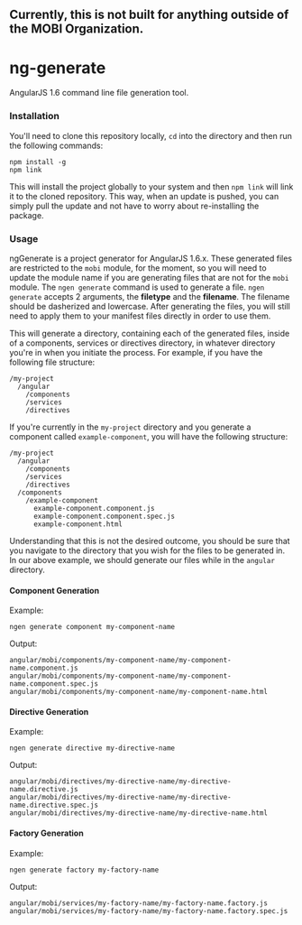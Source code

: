 ## Currently, this is not built for anything outside of the MOBI Organization.



# ng-generate

AngularJS 1.6 command line file generation tool.

### Installation
You'll need to clone this repository locally, `cd` into the directory and then run the following commands:
```shell
npm install -g
npm link
```

This will install the project globally to your system and then `npm link` will link it to the cloned repository. This way, when an update is pushed, you can simply pull the update and not have to worry about re-installing the package.

### Usage
ngGenerate is a project generator for AngularJS 1.6.x. These generated files are restricted to the `mobi` module, for the moment, so you will need to update the module name if you are generating files that are not for the `mobi` module. The `ngen generate` command is used to generate a file. `ngen generate` accepts 2 arguments, the **filetype** and the **filename**. The filename should be dasherized and lowercase. After generating the files, you will still need to apply them to your manifest files directly in order to use them.

This will generate a directory, containing each of the generated files, inside of a components, services or directives directory, in whatever directory you're in when you initiate the process. For example, if you have the following file structure:
```
/my-project
  /angular
    /components
    /services
    /directives
```
If you're currently in the `my-project` directory and you generate a component called `example-component`, you will have the following structure:
```
/my-project
  /angular
    /components
    /services
    /directives
  /components
    /example-component
      example-component.component.js
      example-component.component.spec.js
      example-component.html
```
Understanding that this is not the desired outcome, you should be sure that you navigate to the directory that you wish for the files to be generated in. In our above example, we should generate our files while in the `angular` directory.

#### Component Generation
Example:
```shell
ngen generate component my-component-name
```

Output:
```
angular/mobi/components/my-component-name/my-component-name.component.js
angular/mobi/components/my-component-name/my-component-name.component.spec.js
angular/mobi/components/my-component-name/my-component-name.html
```

#### Directive Generation
Example:
```shell
ngen generate directive my-directive-name
```

Output:
```
angular/mobi/directives/my-directive-name/my-directive-name.directive.js
angular/mobi/directives/my-directive-name/my-directive-name.directive.spec.js
angular/mobi/directives/my-directive-name/my-directive-name.html
```

#### Factory Generation
Example:
```shell
ngen generate factory my-factory-name
```

Output:
```
angular/mobi/services/my-factory-name/my-factory-name.factory.js
angular/mobi/services/my-factory-name/my-factory-name.factory.spec.js
```
